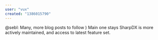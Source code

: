 ```yaml
---
user: "vux"
created: "1386015790"
---
```


@sebl:
Many, more blog posts to follow )
Main one stays SharpDX is more actively maintained, and access to latest feature set.
